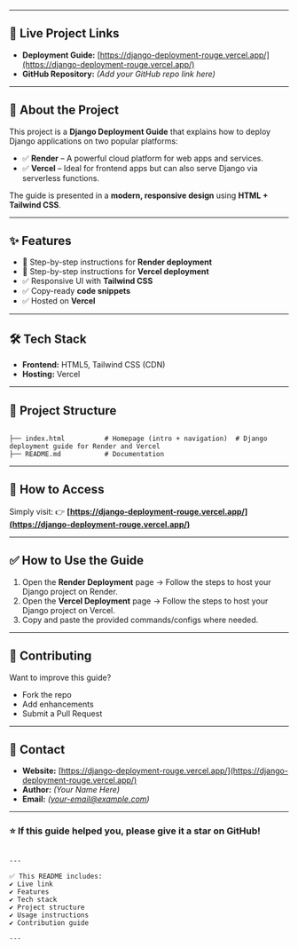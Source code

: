 
---

## 🔗 Live Project Links
- **Deployment Guide:** [https://django-deployment-rouge.vercel.app/](https://django-deployment-rouge.vercel.app/)
- **GitHub Repository:** *(Add your GitHub repo link here)*

---

## 📖 About the Project
This project is a **Django Deployment Guide** that explains how to deploy Django applications on two popular platforms:

- ✅ **Render** – A powerful cloud platform for web apps and services.
- ✅ **Vercel** – Ideal for frontend apps but can also serve Django via serverless functions.

The guide is presented in a **modern, responsive design** using **HTML + Tailwind CSS**.

---

## ✨ Features
- 📝 Step-by-step instructions for **Render deployment**
- 📝 Step-by-step instructions for **Vercel deployment**
- ✅ Responsive UI with **Tailwind CSS**
- ✅ Copy-ready **code snippets**
- ✅ Hosted on **Vercel**

---

## 🛠️ Tech Stack
- **Frontend:** HTML5, Tailwind CSS (CDN)
- **Hosting:** Vercel

---

## 📂 Project Structure
```

├── index.html          # Homepage (intro + navigation)  # Django deployment guide for Render and Vercel
├── README.md           # Documentation

```

---

## 🚀 How to Access
Simply visit:
👉 **[https://django-deployment-rouge.vercel.app/](https://django-deployment-rouge.vercel.app/)**

---

## ✅ How to Use the Guide
1. Open the **Render Deployment** page → Follow the steps to host your Django project on Render.
2. Open the **Vercel Deployment** page → Follow the steps to host your Django project on Vercel.
3. Copy and paste the provided commands/configs where needed.

---

## 🤝 Contributing
Want to improve this guide?  
- Fork the repo
- Add enhancements
- Submit a Pull Request

---

## 📧 Contact
- **Website:** [https://django-deployment-rouge.vercel.app/](https://django-deployment-rouge.vercel.app/)
- **Author:** *(Your Name Here)*
- **Email:** *(your-email@example.com)*

---

### ⭐ If this guide helped you, please give it a star on GitHub!
```

---

✅ This README includes:
✔ Live link
✔ Features
✔ Tech stack
✔ Project structure
✔ Usage instructions
✔ Contribution guide

---
